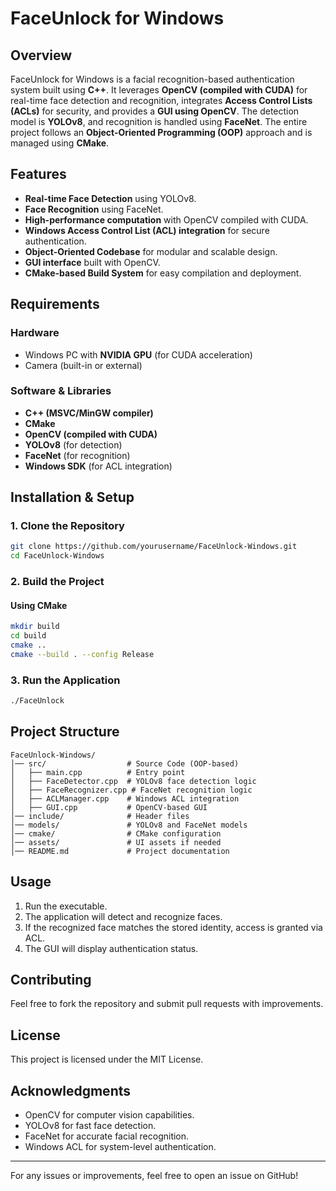 # FaceUnlock for Windows

## Overview
FaceUnlock for Windows is a facial recognition-based authentication system built using **C++**. It leverages **OpenCV (compiled with CUDA)** for real-time face detection and recognition, integrates **Access Control Lists (ACLs)** for security, and provides a **GUI using OpenCV**. The detection model is **YOLOv8**, and recognition is handled using **FaceNet**. The entire project follows an **Object-Oriented Programming (OOP)** approach and is managed using **CMake**.

## Features
- **Real-time Face Detection** using YOLOv8.
- **Face Recognition** using FaceNet.
- **High-performance computation** with OpenCV compiled with CUDA.
- **Windows Access Control List (ACL) integration** for secure authentication.
- **Object-Oriented Codebase** for modular and scalable design.
- **GUI interface** built with OpenCV.
- **CMake-based Build System** for easy compilation and deployment.

## Requirements
### Hardware
- Windows PC with **NVIDIA GPU** (for CUDA acceleration)
- Camera (built-in or external)

### Software & Libraries
- **C++ (MSVC/MinGW compiler)**
- **CMake**
- **OpenCV (compiled with CUDA)**
- **YOLOv8** (for detection)
- **FaceNet** (for recognition)
- **Windows SDK** (for ACL integration)

## Installation & Setup
### 1. Clone the Repository
```sh
git clone https://github.com/yourusername/FaceUnlock-Windows.git
cd FaceUnlock-Windows
```

### 2. Build the Project

#### Using CMake

```sh
mkdir build
cd build
cmake ..
cmake --build . --config Release
```

### 3. Run the Application

```sh
./FaceUnlock
```

## Project Structure

```
FaceUnlock-Windows/
│── src/                  # Source Code (OOP-based)
│   ├── main.cpp          # Entry point
│   ├── FaceDetector.cpp  # YOLOv8 face detection logic
│   ├── FaceRecognizer.cpp # FaceNet recognition logic
│   ├── ACLManager.cpp    # Windows ACL integration
│   ├── GUI.cpp           # OpenCV-based GUI
│── include/              # Header files
│── models/               # YOLOv8 and FaceNet models
│── cmake/                # CMake configuration
│── assets/               # UI assets if needed
│── README.md             # Project documentation
```

## Usage

1. Run the executable.
2. The application will detect and recognize faces.
3. If the recognized face matches the stored identity, access is granted via ACL.
4. The GUI will display authentication status.

## Contributing

Feel free to fork the repository and submit pull requests with improvements.

## License

This project is licensed under the MIT License.

## Acknowledgments

- OpenCV for computer vision capabilities.
- YOLOv8 for fast face detection.
- FaceNet for accurate facial recognition.
- Windows ACL for system-level authentication.

---

For any issues or improvements, feel free to open an issue on GitHub!

